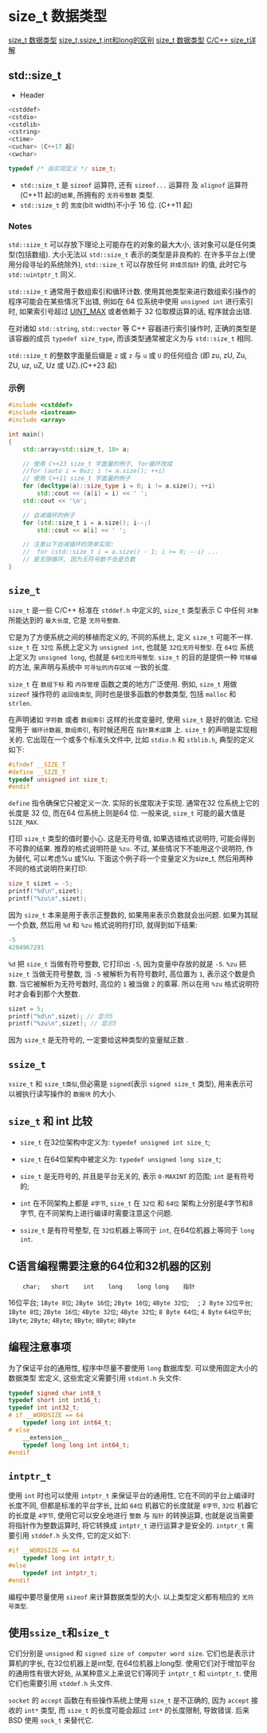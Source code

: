 # size_t 数据类型

[size_t 数据类型](https://blog.csdn.net/fuxiaoxiaoyue/article/details/82747332)
[size_t,ssize_t,int和long的区别](https://blog.csdn.net/qq_30866297/article/details/51465473)
[size_t 数据类型](https://blog.csdn.net/bzhxuexi/article/details/19899803)
[C/C++ size_t详解](https://blog.csdn.net/qq_34018840/article/details/100884317)

## std::size_t

+ Header

```cpp
<cstddef>
<cstdio>
<cstdlib>
<cstring>
<ctime>
<cuchar> (C++17 起)
<cwchar>

typedef /* 由实现定义 */ size_t;
```

+ `std::size_t` 是 `sizeof` 运算符, 还有 `sizeof...` 运算符
及 `alignof` 运算符 (C++11 起)的`结果`, 所拥有的 `无符号整数` 类型.
+ `std::size_t` 的 `宽度`(bit width)不小于 16 位. (C++11 起)

### Notes

`std::size_t` 可以存放下理论上可能存在的对象的最大大小, 该对象可以是任何类型(包括数组).
大小无法以 `std::size_t` 表示的类型是非良构的.
在许多平台上(使用分段寻址的系统除外), `std::size_t` 可以存放任何 `非成员指针` 的值,
此时它与 `std::uintptr_t` 同义.

`std::size_t` 通常用于数组索引和循环计数.
使用其他类型来进行数组索引操作的程序可能会在某些情况下出错,
例如在 64 位系统中使用 `unsigned int` 进行索引时,
如果索引号超过 [UINT_MAX](https://zh.cppreference.com/w/cpp/types/climits)
或者依赖于 32 位取模运算的话, 程序就会出错.

在对诸如 `std::string`, `std::vector` 等 C++ 容器进行索引操作时,
正确的类型是该容器的成员 `typedef size_type`,
而该类型通常被定义为与 `std::size_t` 相同.

`std::size_t` 的整数字面量后缀是 `z` 或 `z` 与 `u` 或 `U` 的任何组合
(即 zu, zU, Zu, ZU, uz, uZ, Uz 或 UZ).(C++23 起)

### 示例

```cpp
#include <cstddef>
#include <iostream>
#include <array>

int main()
{
    std::array<std::size_t, 10> a;

    // 使用 C++23 size_t 字面量的例子, for循环改成
    //for (auto i = 0uz; i != a.size(); ++i)
    // 使用 C++11 size_t 字面量的例子
    for (decltype(a)::size_type i = 0; i != a.size(); ++i)
        std::cout << (a[i] = i) << ' ';
    std::cout << '\n';

    // 自减循环的例子
    for (std::size_t i = a.size(); i--;)
        std::cout << a[i] << ' ';

    // 注意以下自减循环的简单实现:
    //  for (std::size_t i = a.size() - 1; i >= 0; --i) ...
    // 是无限循环, 因为无符号数不会是负数
}
```

## `size_t`

`size_t` 是一些 C/C++ 标准在 `stddef.h` 中定义的,
`size_t` 类型表示 C 中任何 `对象` 所能达到的 `最大长度`, 它是 `无符号整数`.

它是为了方便系统之间的移植而定义的, 不同的系统上, 定义 `size_t` 可能不一样.
`size_t` 在 `32位` 系统上定义为 `unsigned int`, 也就是 `32位无符号整型`.
在 `64位` 系统上定义为 `unsigned long`, 也就是 `64位无符号整型`.
`size_t` 的目的是提供一种 `可移植` 的方法, 来声明与系统中 `可寻址的内存区域` 一致的长度.

`size_t` 在 `数组下标` 和 `内存管理` 函数之类的地方广泛使用.
例如, `size_t` 用做 `sizeof` 操作符的 `返回值类型`,
同时也是很多函数的参数类型, 包括 `malloc` 和 `strlen`.

在声明诸如 `字符数` 或者 `数组索引` 这样的长度变量时,  使用 `size_t` 是好的做法.
它经常用于 `循环计数器`, `数组索引`, 有时候还用在 `指针算术运算` 上.
`size_t` 的声明是实现相关的. 它出现在一个或多个标准头文件中,
比如 `stdio.h` 和 `stblib.h`, 典型的定义如下:

```cpp
#ifndef __SIZE_T
#define __SIZE_T
typedef unsigned int size_t;
#endif
```

`define` 指令确保它只被定义一次. 实际的长度取决于实现.
通常在32 位系统上它的长度是 32 位, 而在64 位系统上则是64 位.
一般来说, `size_t` 可能的最大值是 `SIZE_MAX`.

打印 `size_t` 类型的值时要小心. 这是无符号值, 如果选错格式说明符,
可能会得到不可靠的结果. 推荐的格式说明符是 `%zu`.
不过, 某些情况下不能用这个说明符,  作为替代, 可以考虑%u 或%lu.
下面这个例子将一个变量定义为size_t, 然后用两种不同的格式说明符来打印:

```cpp
size_t sizet = -5;
printf("%d\n",sizet);
printf("%zu\n",sizet);
```

因为 `size_t` 本来是用于表示正整数的, 如果用来表示负数就会出问题.
如果为其赋一个负数, 然后用 `%d` 和 `%zu` 格式说明符打印, 就得到如下结果:

```cpp
-5
4294967291
```

`%d` 把 `size_t` 当做有符号整数, 它打印出 `-5`, 因为变量中存放的就是 `-5`.
`%zu` 把 `size_t` 当做无符号整数, 当 `-5` 被解析为有符号数时, 高位置为 `1`, 表示这个数是负数.
当它被解析为无符号数时, 高位的 `1` 被当做 `2` 的乘幂.
所以在用 `%zu` 格式说明符时才会看到那个大整数.

```cpp
sizet = 5;
printf("%d\n",sizet); // 显示5
printf("%zu\n",sizet); // 显示5
```

因为 `size_t` 是无符号的, 一定要给这种类型的变量赋正数 .

## `ssize_t`

`ssize_t` 和 `size_t类似`,但必需是 `signed`(表示 `signed size_t` 类型),
用来表示可以被执行读写操作的 `数据块` 的大小.

## `size_t` 和 int 比较

+ `size_t` 在32位架构中定义为: `typedef unsigned int size_t`;
+ `size_t` 在64位架构中被定义为: `typedef unsigned long size_t`;
+ `size_t` 是无符号的, 并且是平台无关的, 表示 `0-MAXINT` 的范围; `int` 是有符号的;
+ `int` 在不同架构上都是 `4字节`,
`size_t` 在 `32位` 和 `64位` 架构上分别是4字节和8字节, 在不同架构上进行编译时需要注意这个问题.

+ `ssize_t` 是有符号整型, 在 `32位`机器上等同于 `int`, 在64位机器上等同于 `long int`.

## C语言编程需要注意的64位和32机器的区别

        char;   short    int    long    long long    指针
16位平台; `1Byte 8位`; `2Byte 16位`; `2Byte 16位`; `4Byte 32位`; `  `; `2 Byte`
`32位平台`; `1Byte 8位`; `2Byte 16位`; `4Byte 32位`;  `4Byte 32位`;  `8 Byte 64位`; `4 Byte`
`64位平台`; `1Byte`; `2Byte`; `4Byte`;  `8Byte`;  `8Byte`; `8Byte`

## 编程注意事项

为了保证平台的通用性, 程序中尽量不要使用 `long` 数据库型.
可以使用固定大小的 数据类型  宏定义, 这些宏定义需要引用 `stdint.h` 头文件:

```cpp
typedef signed char int8_t
typedef short int int16_t;
typedef int int32_t;
# if __WORDSIZE == 64
    typedef long int int64_t;
# else
    __extension__
    typedef long long int int64_t;
#endif
```

## `intptr_t`

使用 `int` 时也可以使用 `intptr_t` 来保证平台的通用性,
它在不同的平台上编译时长度不同, 但都是标准的平台字长, 比如 `64位` 机器它的长度就是 `8字节`,
`32位` 机器它的长度是 `4字节`, 使用它可以安全地进行 `整数` 与 `指针` 的转换运算,
也就是说当需要将指针作为整数运算时, 将它转换成 `intptr_t` 进行运算才是安全的.
`intptr_t` 需要引用 `stddef.h` 头文件, 它的定义如下:

```cpp
#if __WORDSIZE == 64
    typedef long int intptr_t;
#else
    typedef int intptr_t;
#endif
```

编程中要尽量使用 `sizeof` 来计算数据类型的大小.
以上类型定义都有相应的 `无符号类型`.

## 使用`ssize_t`和`size_t`

它们分别是 `unsigned` 和 `signed size of computer word size`.
它们也是表示计算机的字长, 在32位机器上是int型, 在64位机器上long型.
使用它们对于增加平台的通用性有很大好处, 从某种意义上来说它们等同于 `intptr_t` 和 `uintptr_t`.
使用它们也需要引用 `stddef.h` 头文件.

`socket` 的 `accept` 函数在有些操作系统上使用 `size_t` 是不正确的,
因为 `accept` 接收的 `int*` 类型, 而 `size_t` 的长度可能会超过 `int*` 的长度限制, 导致错误.
后来 BSD 使用 `sock_t` 来替代它.
